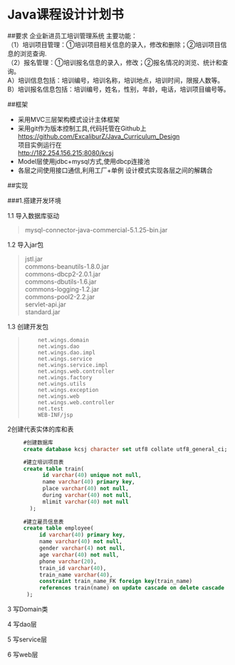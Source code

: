 
# Java课程设计计划书
##要求
企业新进员工培训管理系统
主要功能：  
（1）培训项目管理：①培训项目相关信息的录入，修改和删除；②培训项目信息的浏览查询.  
（2）报名管理：①培训报名信息的录入，修改；②报名情况的浏览、统计和查询。  
A）培训信息包括：培训编号，培训名称，培训地点，培训时间，限报人数等。  
B）培训报名信息包括：培训编号，姓名，性别，年龄，电话，培训项目编号等。 

##框架
* 采用MVC三层架构模式设计主体框架
* 采用git作为版本控制工具,代码托管在Github上  
https://github.com/ExcaliburZ/Java_Curriculum_Design  
项目实例运行在  
http://182.254.156.215:8080/kcsj
* Model层使用jdbc+mysql方式,使用dbcp连接池
* 各层之间使用接口通信,利用工厂+单例 设计模式实现各层之间的解耦合


##实现

###1.搭建开发环境

1.1 导入数据库驱动
> mysql-connector-java-commercial-5.1.25-bin.jar

1.2 导入jar包
> jstl.jar<br/>
> commons-beanutils-1.8.0.jar<br/>
> commons-dbcp2-2.0.1.jar<br/>
> commons-dbutils-1.6.jar<br/>
> commons-logging-1.2.jar<br/>
> commons-pool2-2.2.jar<br/>
> servlet-api.jar<br/>
> standard.jar

1.3 创建开发包

>         net.wings.domain
>         net.wings.dao
>         net.wings.dao.impl
>         net.wings.service
>         net.wings.service.impl
>         net.wings.web.controller
>         net.wings.factory
>         net.wings.utils
>         net.wings.exception
>         net.wings.web
>         net.wings.web.controller
>         net.test
>         WEB-INF/jsp


2创建代表实体的库和表
   ```sql  
		#创建数据库
		create database kcsj character set utf8 collate utf8_general_ci;

		#建立培训项目表
		create table train(
			  id varchar(40) unique not null,
			  name varchar(40) primary key,
	          place varchar(40) not null,
			  during varchar(40) not null,
			  mlimit varchar(40) not null
		  );
		  
		#建立雇员信息表
		create table employee(
			 id varchar(40) primary key,
			 name varchar(40) not null,
	         gender varchar(4) not null,
			 age varchar(40) not null,
			 phone varchar(20),
			 train_id varchar(40),
			 train_name varchar(40),
			 constraint train_name_FK foreign key(train_name)  
			 references train(name) on update cascade on delete cascade
		 );
```


3 写Domain类

4 写dao层

5 写service层

6 写web层
